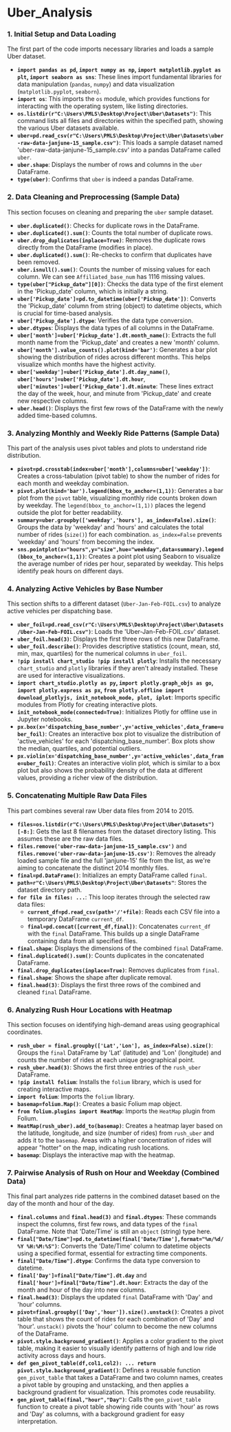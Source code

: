 # Uber_Analysis

### 1. Initial Setup and Data Loading

The first part of the code imports necessary libraries and loads a sample Uber dataset.

* **`import pandas as pd`, `import numpy as np`, `import matplotlib.pyplot as plt`, `import seaborn as sns`**: These lines import fundamental libraries for data manipulation (`pandas`, `numpy`) and data visualization (`matplotlib.pyplot`, `seaborn`).
* **`import os`**: This imports the `os` module, which provides functions for interacting with the operating system, like listing directories.
* **`os.listdir(r"C:\Users\PMLS\Desktop\Project\Uber\Datasets")`**: This command lists all files and directories within the specified path, showing the various Uber datasets available.
* **`uber=pd.read_csv(r"C:\Users\PMLS\Desktop\Project\Uber\Datasets\uber-raw-data-janjune-15_sample.csv")`**: This loads a sample dataset named 'uber-raw-data-janjune-15\_sample.csv' into a pandas DataFrame called `uber`.
* **`uber.shape`**: Displays the number of rows and columns in the `uber` DataFrame.
* **`type(uber)`**: Confirms that `uber` is indeed a pandas DataFrame.

### 2. Data Cleaning and Preprocessing (Sample Data)

This section focuses on cleaning and preparing the `uber` sample dataset.

* **`uber.duplicated()`**: Checks for duplicate rows in the DataFrame.
* **`uber.duplicated().sum()`**: Counts the total number of duplicate rows.
* **`uber.drop_duplicates(inplace=True)`**: Removes the duplicate rows directly from the DataFrame (modifies in place).
* **`uber.duplicated().sum()`**: Re-checks to confirm that duplicates have been removed.
* **`uber.isnull().sum()`**: Counts the number of missing values for each column. We can see `Affiliated_base_num` has 1116 missing values.
* **`type(uber["Pickup_date"][0])`**: Checks the data type of the first element in the 'Pickup\_date' column, which is initially a string.
* **`uber['Pickup_date']=pd.to_datetime(uber['Pickup_date'])`**: Converts the 'Pickup\_date' column from string (object) to datetime objects, which is crucial for time-based analysis.
* **`uber['Pickup_date'].dtype`**: Verifies the data type conversion.
* **`uber.dtypes`**: Displays the data types of all columns in the DataFrame.
* **`uber['month']=uber['Pickup_date'].dt.month_name()`**: Extracts the full month name from the 'Pickup\_date' and creates a new 'month' column.
* **`uber['month'].value_counts().plot(kind='bar')`**: Generates a bar plot showing the distribution of rides across different months. This helps visualize which months have the highest activity.
* **`uber['weekday']=uber['Pickup_date'].dt.day_name()`**, **`uber['hours']=uber['Pickup_date'].dt.hour`**, **`uber['minutes']=uber['Pickup_date'].dt.minute`**: These lines extract the day of the week, hour, and minute from 'Pickup\_date' and create new respective columns.
* **`uber.head()`**: Displays the first few rows of the DataFrame with the newly added time-based columns.

### 3. Analyzing Monthly and Weekly Ride Patterns (Sample Data)

This part of the analysis uses pivot tables and plots to understand ride distribution.

* **`pivot=pd.crosstab(index=uber['month'],columns=uber['weekday'])`**: Creates a cross-tabulation (pivot table) to show the number of rides for each month and weekday combination.
* **`pivot.plot(kind='bar').legend(bbox_to_anchor=(1,1))`**: Generates a bar plot from the `pivot` table, visualizing monthly ride counts broken down by weekday. The `legend(bbox_to_anchor=(1,1))` places the legend outside the plot for better readability.
* **`summary=uber.groupby(['weekday','hours'], as_index=False).size()`**: Groups the data by 'weekday' and 'hours' and calculates the total number of rides (`size()`) for each combination. `as_index=False` prevents 'weekday' and 'hours' from becoming the index.
* **`sns.pointplot(x="hours",y="size",hue="weekday",data=summary).legend(bbox_to_anchor=(1,1))`**: Creates a point plot using Seaborn to visualize the average number of rides per hour, separated by weekday. This helps identify peak hours on different days.

### 4. Analyzing Active Vehicles by Base Number

This section shifts to a different dataset (`Uber-Jan-Feb-FOIL.csv`) to analyze active vehicles per dispatching base.

* **`uber_foil=pd.read_csv(r"C:\Users\PMLS\Desktop\Project\Uber\Datasets/Uber-Jan-Feb-FOIL.csv")`**: Loads the 'Uber-Jan-Feb-FOIL.csv' dataset.
* **`uber_foil.head(3)`**: Displays the first three rows of this new DataFrame.
* **`uber_foil.describe()`**: Provides descriptive statistics (count, mean, std, min, max, quartiles) for the numerical columns in `uber_foil`.
* **`!pip install chart_studio !pip install plotly`**: Installs the necessary `chart_studio` and `plotly` libraries if they aren't already installed. These are used for interactive visualizations.
* **`import chart_studio.plotly as py`, `import plotly.graph_objs as go`, `import plotly.express as px`, `from plotly.offline import download_plotlyjs, init_notebook_mode, plot, iplot`**: Imports specific modules from Plotly for creating interactive plots.
* **`init_notebook_mode(connected=True)`**: Initializes Plotly for offline use in Jupyter notebooks.
* **`px.box(x='dispatching_base_number',y='active_vehicles',data_frame=uber_foil)`**: Creates an interactive box plot to visualize the distribution of 'active\_vehicles' for each 'dispatching\_base\_number'. Box plots show the median, quartiles, and potential outliers.
* **`px.violin(x='dispatching_base_number',y='active_vehicles',data_frame=uber_foil)`**: Creates an interactive violin plot, which is similar to a box plot but also shows the probability density of the data at different values, providing a richer view of the distribution.

### 5. Concatenating Multiple Raw Data Files

This part combines several raw Uber data files from 2014 to 2015.

* **`files=os.listdir(r"C:\Users\PMLS\Desktop\Project\Uber\Datasets")[-8:]`**: Gets the last 8 filenames from the dataset directory listing. This assumes these are the raw data files.
* **`files.remove('uber-raw-data-janjune-15_sample.csv')`** and **`files.remove('uber-raw-data-janjune-15.csv')`**: Removes the already loaded sample file and the full 'janjune-15' file from the list, as we're aiming to concatenate the distinct 2014 monthly files.
* **`final=pd.DataFrame()`**: Initializes an empty DataFrame called `final`.
* **`path=r"C:\Users\PMLS\Desktop\Project\Uber\Datasets"`**: Stores the dataset directory path.
* **`for file in files: ...`**: This loop iterates through the selected raw data files:
    * **`current_df=pd.read_csv(path+'/'+file)`**: Reads each CSV file into a temporary DataFrame `current_df`.
    * **`final=pd.concat([current_df,final])`**: Concatenates `current_df` with the `final` DataFrame. This builds up a single DataFrame containing data from all specified files.
* **`final.shape`**: Displays the dimensions of the combined `final` DataFrame.
* **`final.duplicated().sum()`**: Counts duplicates in the concatenated DataFrame.
* **`final.drop_duplicates(inplace=True)`**: Removes duplicates from `final`.
* **`final.shape`**: Shows the shape after duplicate removal.
* **`final.head(3)`**: Displays the first three rows of the combined and cleaned `final` DataFrame.

### 6. Analyzing Rush Hour Locations with Heatmap

This section focuses on identifying high-demand areas using geographical coordinates.

* **`rush_uber = final.groupby(['Lat','Lon'], as_index=False).size()`**: Groups the `final` DataFrame by 'Lat' (latitude) and 'Lon' (longitude) and counts the number of rides at each unique geographical point.
* **`rush_uber.head(3)`**: Shows the first three entries of the `rush_uber` DataFrame.
* **`!pip install folium`**: Installs the `folium` library, which is used for creating interactive maps.
* **`import folium`**: Imports the `folium` library.
* **`basemap=folium.Map()`**: Creates a basic Folium map object.
* **`from folium.plugins import HeatMap`**: Imports the `HeatMap` plugin from Folium.
* **`HeatMap(rush_uber).add_to(basemap)`**: Creates a heatmap layer based on the latitude, longitude, and size (number of rides) from `rush_uber` and adds it to the `basemap`. Areas with a higher concentration of rides will appear "hotter" on the map, indicating rush locations.
* **`basemap`**: Displays the interactive map with the heatmap.

### 7. Pairwise Analysis of Rush on Hour and Weekday (Combined Data)

This final part analyzes ride patterns in the combined dataset based on the day of the month and hour of the day.

* **`final.columns`** and **`final.head(3)`** and **`final.dtypes`**: These commands inspect the columns, first few rows, and data types of the `final` DataFrame. Note that 'Date/Time' is still an `object` (string) type here.
* **`final["Date/Time"]=pd.to_datetime(final['Date/Time'],format="%m/%d/%Y %H:%M:%S")`**: Converts the 'Date/Time' column to datetime objects using a specified format, essential for extracting time components.
* **`final["Date/Time"].dtype`**: Confirms the data type conversion to datetime.
* **`final['Day']=final["Date/Time"].dt.day`** and **`final['hour']=final["Date/Time"].dt.hour`**: Extracts the day of the month and hour of the day into new columns.
* **`final.head(3)`**: Displays the updated `final` DataFrame with 'Day' and 'hour' columns.
* **`pivot=final.groupby(['Day','hour']).size().unstack()`**: Creates a pivot table that shows the count of rides for each combination of 'Day' and 'hour'. `unstack()` pivots the 'hour' column to become the new columns of the DataFrame.
* **`pivot.style.background_gradient()`**: Applies a color gradient to the pivot table, making it easier to visually identify patterns of high and low ride activity across days and hours.
* **`def gen_pivot_table(df,col1,col2): ... return pivot.style.background_gradient()`**: Defines a reusable function `gen_pivot_table` that takes a DataFrame and two column names, creates a pivot table by grouping and unstacking, and then applies a background gradient for visualization. This promotes code reusability.
* **`gen_pivot_table(final,"hour","Day")`**: Calls the `gen_pivot_table` function to create a pivot table showing ride counts with 'hour' as rows and 'Day' as columns, with a background gradient for easy interpretation.
